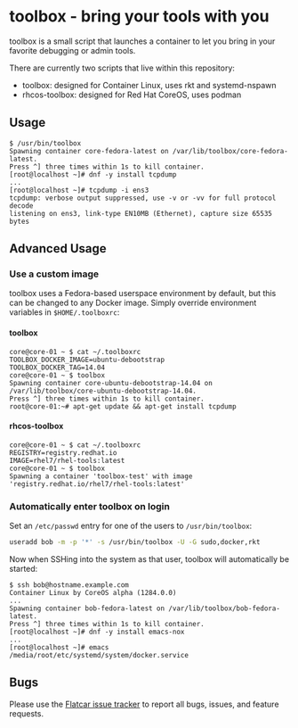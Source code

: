 # toolbox - bring your tools with you

toolbox is a small script that launches a container to let you bring in your favorite debugging or admin tools.

There are currently two scripts that live within this repository:
 - toolbox: designed for Container Linux, uses rkt and systemd-nspawn
 - rhcos-toolbox: designed for Red Hat CoreOS, uses podman

## Usage

```
$ /usr/bin/toolbox
Spawning container core-fedora-latest on /var/lib/toolbox/core-fedora-latest.
Press ^] three times within 1s to kill container.
[root@localhost ~]# dnf -y install tcpdump
...
[root@localhost ~]# tcpdump -i ens3
tcpdump: verbose output suppressed, use -v or -vv for full protocol decode
listening on ens3, link-type EN10MB (Ethernet), capture size 65535 bytes
```

## Advanced Usage

### Use a custom image

toolbox uses a Fedora-based userspace environment by default, but this can be changed to any Docker image. Simply override environment variables in `$HOME/.toolboxrc`:

#### toolbox

```
core@core-01 ~ $ cat ~/.toolboxrc
TOOLBOX_DOCKER_IMAGE=ubuntu-debootstrap
TOOLBOX_DOCKER_TAG=14.04
core@core-01 ~ $ toolbox
Spawning container core-ubuntu-debootstrap-14.04 on /var/lib/toolbox/core-ubuntu-debootstrap-14.04.
Press ^] three times within 1s to kill container.
root@core-01:~# apt-get update && apt-get install tcpdump
```

#### rhcos-toolbox

```
core@core-01 ~ $ cat ~/.toolboxrc
REGISTRY=registry.redhat.io
IMAGE=rhel7/rhel-tools:latest
core@core-01 ~ $ toolbox
Spawning a container 'toolbox-test' with image 'registry.redhat.io/rhel7/rhel-tools:latest'
```

### Automatically enter toolbox on login

Set an `/etc/passwd` entry for one of the users to `/usr/bin/toolbox`:

```sh
useradd bob -m -p '*' -s /usr/bin/toolbox -U -G sudo,docker,rkt
```

Now when SSHing into the system as that user, toolbox will automatically be started:

```
$ ssh bob@hostname.example.com
Container Linux by CoreOS alpha (1284.0.0)
...
Spawning container bob-fedora-latest on /var/lib/toolbox/bob-fedora-latest.
Press ^] three times within 1s to kill container.
[root@localhost ~]# dnf -y install emacs-nox
...
[root@localhost ~]# emacs /media/root/etc/systemd/system/docker.service
```

## Bugs

Please use the [Flatcar issue tracker][bugs] to report all bugs, issues, and feature requests.

[bugs]: https://github.com/kinvolk/flatcar/issues/new?labels=component/toolbox
